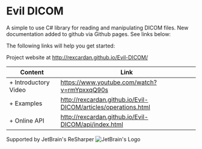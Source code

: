 
Evil DICOM
=============

A simple to use C# library for reading and manipulating DICOM files. 
New documentation added to github via Github pages. See links below:

The following links will help you get started:

Project website at 
http://rexcardan.github.io/Evil-DICOM/

Content | Link
------------- | -------------
+	Introductory Video | https://www.youtube.com/watch?v=rmYpxxqQ90s
+	Examples | http://rexcardan.github.io/Evil-DICOM/articles/operations.html
+	Online API | http://rexcardan.github.io/Evil-DICOM/api/index.html


Supported by JetBrain's ReSharper
![JetBrain's Logo](https://h9jd9q.dm2304.livefilestore.com/y4m0Q1iIXt3uj4zsf5dnlHI4HkdM4wH7JP2G7YCXNLBb6t59byWqX17LvJbJMs1E0PRvabL8ac_aMalS2yiX3pWvDBh-ue-NgmjliEMrPCBIEZ_0HEuMLhNXWKD3TFnhuJ6vglTOksYSo-GjFTnmNmoyNh9m4xxi8myABrlmN57XoMutalXWtRV4hdaay3sJZFXfMO5sVsCsvjXb-fYWS-fxw?width=2000&height=2168&cropmode=none)
